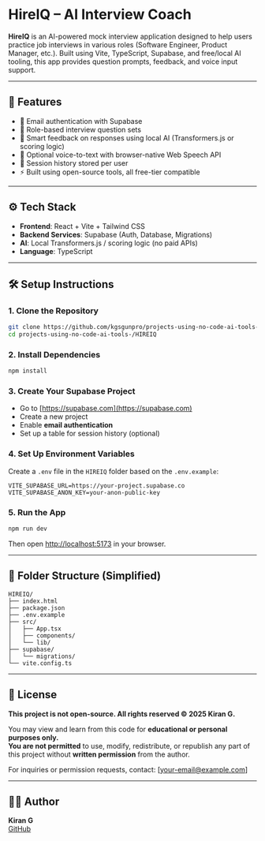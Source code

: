 # HireIQ – AI Interview Coach

**HireIQ** is an AI-powered mock interview application designed to help users practice job interviews in various roles (Software Engineer, Product Manager, etc.). Built using Vite, TypeScript, Supabase, and free/local AI tooling, this app provides question prompts, feedback, and voice input support.

---

## 🚀 Features

- 🔐 Email authentication with Supabase
- 💬 Role-based interview question sets
- 🧠 Smart feedback on responses using local AI (Transformers.js or scoring logic)
- 🎤 Optional voice-to-text with browser-native Web Speech API
- 📝 Session history stored per user
- ⚡ Built using open-source tools, all free-tier compatible

---

## ⚙️ Tech Stack

- **Frontend**: React + Vite + Tailwind CSS
- **Backend Services**: Supabase (Auth, Database, Migrations)
- **AI**: Local Transformers.js / scoring logic (no paid APIs)
- **Language**: TypeScript

---

## 🛠️ Setup Instructions

### 1. Clone the Repository

```bash
git clone https://github.com/kgsgunpro/projects-using-no-code-ai-tools-.git
cd projects-using-no-code-ai-tools-/HIREIQ
```

### 2. Install Dependencies

```bash
npm install
```

### 3. Create Your Supabase Project

- Go to [https://supabase.com](https://supabase.com)
- Create a new project
- Enable **email authentication**
- Set up a table for session history (optional)

### 4. Set Up Environment Variables

Create a `.env` file in the `HIREIQ` folder based on the `.env.example`:

```env
VITE_SUPABASE_URL=https://your-project.supabase.co
VITE_SUPABASE_ANON_KEY=your-anon-public-key
```

### 5. Run the App

```bash
npm run dev
```

Then open [http://localhost:5173](http://localhost:5173) in your browser.

---

## 📁 Folder Structure (Simplified)

```
HIREIQ/
├── index.html
├── package.json
├── .env.example
├── src/
│   ├── App.tsx
│   ├── components/
│   └── lib/
├── supabase/
│   └── migrations/
└── vite.config.ts
```

---

## 📜 License

**This project is not open-source. All rights reserved © 2025 Kiran G.**

You may view and learn from this code for **educational or personal purposes only.**  
**You are not permitted** to use, modify, redistribute, or republish any part of this project without **written permission** from the author.

For inquiries or permission requests, contact: [your-email@example.com]

---

## 🙋‍♂️ Author

**Kiran G**  
[GitHub](https://github.com/kgsgunpro)
